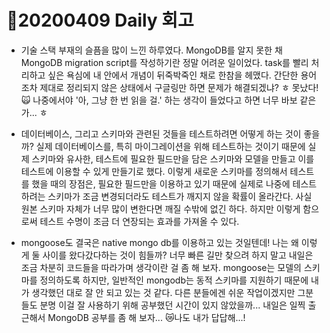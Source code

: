 # 🌿20200409 Daily 회고

* 기술 스택 부재의 슬픔을 많이 느낀 하루였다. MongoDB를 알지 못한 채 MongoDB migration script를 작성하기란 정말 어려운 일이었다. task를 빨리 처리하고 싶은 욕심에 내 안에서 개념이 뒤죽박죽인 채로 한참을 헤맸다. 간단한 용어조차 제대로 정리되지 않은 상태에서 구글링만 하면 문제가 해결되겠냐? ㅎ 못났다! 🙀 나중에서야 '아, 그냥 한 번 읽을 걸.' 하는 생각이 들었다고 하면 너무 바보 같은가... ㅎ
* 데이터베이스, 그리고 스키마와 관련된 것들을 테스트하려면 어떻게 하는 것이 좋을까? 실제 데이터베이스를, 특히 마이그레이션을 위해 테스트하는 것이기 때문에 실제 스키마와 유사한, 테스트에 필요한 필드만을 담은 스키마와 모델을 만들고 이를 테스트에 이용할 수 있게 만들기로 했다. 이렇게 새로운 스키마를 정의해서 테스트를 했을 때의 장점은, 필요한 필드만을 이용하고 있기 때문에 실제로 나중에 테스트하려는 스키마가 조금 변경되더라도 테스트가 깨지지 않을 확률이 올라간다. 사실 원본 스키마 자체가 너무 많이 변한다면 깨질 수밖에 없긴 하다. 하지만 이렇게 함으로써 테스트 수명이 조금 더 연장되는 효과를 가져올 수 있다.

* mongoose도 결국은 native mongo db를 이용하고 있는 것일텐데! 나는 왜 이렇게 둘 사이를 왔다갔다하는 것이 힘들까? 너무 빠른 길만 찾으려 하지 말고 내일은 조금 차분히 코드들을 따라가며 생각이란 걸 좀 해 보자. mongoose는 모델의 스키마를 정의하도록 하지만, 일반적인 mongodb는 동적 스키마를 지원하기 때문에 내가 생각했던 대로 잘 안 되고 있는 것 같다. 다른 분들에겐 쉬운 작업이겠지만 그분들도 분명 이걸 잘 사용하기 위해 공부했던 시간이 있지 않았을까... 내일은 일찍 출근해서 MongoDB 공부를 좀 해 보자... 😿나도 내가 답답해...!

